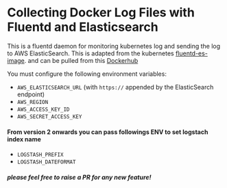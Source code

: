 # Collecting Docker Log Files with Fluentd and Elasticsearch

This is a fluentd daemon for monitoring kubernetes log and sending the
log to AWS ElasticSearch. This is adapted from the kubernetes
[fluentd-es-image](https://github.com/kubernetes/kubernetes/tree/master/cluster/addons/fluentd-elasticsearch/fluentd-es-image).
and can be pulled from this [Dockerhub](https://hub.docker.com/r/krish143434/fluentd-elasticsearch-aws)

You must configure the following environment variables:

* `AWS_ELASTICSEARCH_URL` (with `https://` appended by the ElasticSearch endpoint)
* `AWS_REGION`
* `AWS_ACCESS_KEY_ID`
* `AWS_SECRET_ACCESS_KEY`

#### From version 2 onwards you can pass followings ENV to set logstach index name

* `LOGSTASH_PREFIX`
* `LOGSTASH_DATEFORMAT`

##### please feel free to raise a PR for any new feature!
